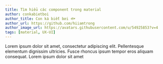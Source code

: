 ```yaml
---
title: Tìm hiểu các component trong material
author: conkabietboi
author_title: Con ká biết bơi 🐟
author_url: https://github.com/hiiamtrong
author_image_url: https://avatars.githubusercontent.com/u/54925853?v=4
tags: [material, UX-UI]
---
```


Lorem ipsum dolor sit amet, consectetur adipiscing elit. Pellentesque elementum dignissim ultricies. Fusce rhoncus ipsum tempor eros aliquam consequat. Lorem ipsum dolor sit amet
